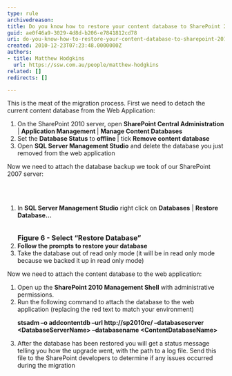 ```yaml
---
type: rule
archivedreason: 
title: Do you know how to restore your content database to SharePoint 2010?
guid: ae0f46a9-3029-4d8d-b206-e7841812cd78
uri: do-you-know-how-to-restore-your-content-database-to-sharepoint-2010
created: 2010-12-23T07:23:48.0000000Z
authors:
- title: Matthew Hodgkins
  url: https://ssw.com.au/people/matthew-hodgkins
related: []
redirects: []

---
```




  <p>This is the meat of the migration process. First we need to detach the current content database from the Web Application&#58;</p>
<ol>
    <li>On the SharePoint 2010 server, open <b>SharePoint Central Administration </b>| <b>Application Management </b>| <b>Manage Content Databases</b> </li>
    <li>Set the <b>Database Status</b> to <b>offline </b>| tick <b>Remove content database</b> </li>
    <li>Open <b>SQL Server Management Studio</b> and delete the database you just removed from the web application </li>
</ol>
<p>Now we need to attach the database backup we took of our SharePoint 2007 server&#58;</p>

<br><excerpt class='endintro'></excerpt><br>

  <ol>
    <li>In <b>SQL Server Management Studio</b> right click on <b>Databases</b> | <b>Restore Database…<br>
    <br>
    <img alt="" src="/PublishingImages/RestoreDatabase.png" /><br>
    <b><font class="ms-rteCustom-FigureNormal" size="+0"><b>Figure 6 - Select “Restore Database”</b><br>
    </font></b>
    <li>Follow the prompts to restore your database </li>
    </b></li>
    <li>Take the database out of read only mode (it will be in read only mode because we backed it up in read only mode) </li>
</ol>
<p>Now we need to attach the content database to the web application&#58;</p>
<ol>
    <li>Open up the <b>SharePoint 2010 Management Shell</b> with administrative permissions. </li>
    <li>Run the following command to attach the database to the web application (replacing the red text to match your environment)
    <p class="ms-rteCustom-CodeArea"><b>stsadm –o addcontentdb –url </b><b>http&#58;//sp2010rc/</b><b> –databaseserver &lt;DatabaseServerName&gt; –databasename &lt;ContentDatabaseName&gt;</b> </p>
    </li>
    <li>After the database has been restored you will get a status message telling you how the upgrade went, with the path to a log file. Send this file to the SharePoint developers to determine if any issues occurred during the migration </li>
</ol>



